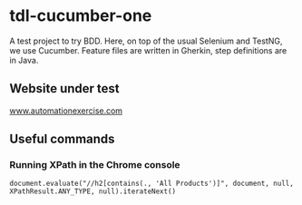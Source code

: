 # tdl-cucumber-one
A test project to try BDD. Here, on top of the usual Selenium and TestNG, we use Cucumber. Feature files are written in Gherkin, step definitions are in Java.
## Website under test
www.automationexercise.com
## Useful commands
### Running XPath in the Chrome console
```
document.evaluate("//h2[contains(., 'All Products')]", document, null, XPathResult.ANY_TYPE, null).iterateNext()
```
